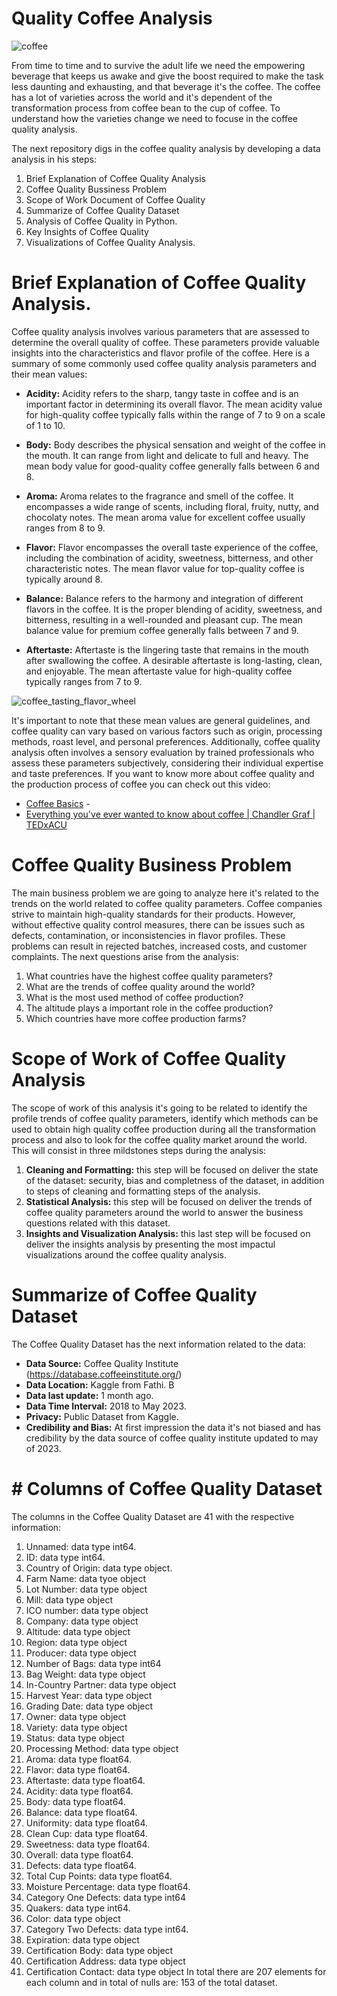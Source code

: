 # Quality Coffee Analysis  
![coffee](https://github.com/DBulnes97/Quality-Coffee-Analysis/assets/109225064/0b3c5639-eb74-4f1c-a28b-984db5e7b62e) 

From time to time and to survive the adult life we need the empowering beverage that keeps us awake and give the boost required to make the task less daunting and exhausting, and that beverage it's the coffee. The coffee has a lot of varieties across the world and it's dependent of the transformation process from coffee bean to the cup of coffee. To understand how the varieties change we need to focuse in the coffee quality analysis.

The next repository digs in the coffee quality analysis by developing a data analysis in his steps: 
1. Brief Explanation of Coffee Quality Analysis
2. Coffee Quality Bussiness Problem
3. Scope of Work Document of Coffee Quality
4. Summarize of Coffee Quality Dataset
5. Analysis of Coffee Quality in Python.
6. Key Insights of Coffee Quality
7. Visualizations of Coffee Quality Analysis.  

# Brief Explanation of Coffee Quality Analysis. 
Coffee quality analysis involves various parameters that are assessed to determine the overall quality of coffee. These parameters provide valuable insights into the characteristics and flavor profile of the coffee. Here is a summary of some commonly used coffee quality analysis parameters and their mean values:

* **Acidity:** Acidity refers to the sharp, tangy taste in coffee and is an important factor in determining its overall flavor. The mean acidity value for high-quality coffee typically falls within the range of 7 to 9 on a scale of 1 to 10.

* **Body:** Body describes the physical sensation and weight of the coffee in the mouth. It can range from light and delicate to full and heavy. The mean body value for good-quality coffee generally falls between 6 and 8.

* **Aroma:** Aroma relates to the fragrance and smell of the coffee. It encompasses a wide range of scents, including floral, fruity, nutty, and chocolaty notes. The mean aroma value for excellent coffee usually ranges from 8 to 9.

* **Flavor:** Flavor encompasses the overall taste experience of the coffee, including the combination of acidity, sweetness, bitterness, and other characteristic notes. The mean flavor value for top-quality coffee is typically around 8.

* **Balance:** Balance refers to the harmony and integration of different flavors in the coffee. It is the proper blending of acidity, sweetness, and bitterness, resulting in a well-rounded and pleasant cup. The mean balance value for premium coffee generally falls between 7 and 9.

* **Aftertaste:** Aftertaste is the lingering taste that remains in the mouth after swallowing the coffee. A desirable aftertaste is long-lasting, clean, and enjoyable. The mean aftertaste value for high-quality coffee typically ranges from 7 to 9.

![coffee_tasting_flavor_wheel](https://github.com/DBulnes97/Quality-Coffee-Analysis/assets/109225064/b8c3b1de-332a-4b0e-a279-3e0759c9adbb|widht=20)

It's important to note that these mean values are general guidelines, and coffee quality can vary based on various factors such as origin, processing methods, roast level, and personal preferences. Additionally, coffee quality analysis often involves a sensory evaluation by trained professionals who assess these parameters subjectively, considering their individual expertise and taste preferences. If you want to know more about coffee quality and the production process of coffee you can check out this video: 
* [Coffee Basics](https://www.youtube.com/watch?v=vFcS080VYQ0) -
* [Everything you've ever wanted to know about coffee | Chandler Graf | TEDxACU](https://www.youtube.com/watch?v=N8meCjVsJWI)

# Coffee Quality Business Problem
The main business problem we are going to analyze here it's related to the trends on the world related to coffee quality parameters. Coffee companies strive to maintain high-quality standards for their products. However, without effective quality control measures, there can be issues such as defects, contamination, or inconsistencies in flavor profiles. These problems can result in rejected batches, increased costs, and customer complaints. The next questions arise from the analysis: 
1. What countries have the highest coffee quality parameters?
2. What are the trends of coffee quality around the world?
3. What is the most used method of coffee production?
4. The altitude plays a important role in the coffee production?
5. Which countries have more coffee production farms? 

# Scope of Work of Coffee Quality Analysis
The scope of work of this analysis it's going to be related to identify the profile trends of coffee quality parameters, identify which methods can be used to obtain high quality coffee production during all the transformation process and also to look for the coffee quality market around the world. This will consist in three mildstones steps during the analysis: 
1. **Cleaning and Formatting:** this step will be focused on deliver the state of the dataset: security, bias and completness of the dataset, in addition to steps of cleaning and formatting steps of the analysis.
2. **Statistical Analysis:** this step will be focused on deliver the trends of coffee quality parameters around the world to answer the business questions related with this dataset. 
3. **Insights and Visualization Analysis:** this last step will be focused on deliver the insights analysis by presenting the most impactul visualizations around the coffee quality analysis. 

# Summarize of Coffee Quality Dataset
The Coffee Quality Dataset has the next information related to the data: 
* **Data Source:** Coffee Quality Institute (https://database.coffeeinstitute.org/)
* **Data Location:** Kaggle from Fathi. B
* **Data last update:** 1 month ago.
* **Data Time Interval:** 2018 to May 2023.
* **Privacy:** Public Dataset from Kaggle.
* **Credibility and Bias:** At first impression the data it's not biased and has credibility by the data source of coffee quality institute updated to may of 2023.

# # Columns of Coffee Quality Dataset 
The columns in the Coffee Quality Dataset are 41 with the respective information: 
1. Unnamed: data type int64.
2. ID: data type int64. 
3. Country of Origin: data type object.
4. Farm Name: data tyoe object
5. Lot Number: data type object
6. Mill: data type object
7. ICO number: data type object
8. Company: data type object
9. Altitude: data type object
10. Region: data type object
11. Producer: data type object
12. Number of Bags: data type int64
13. Bag Weight: data type object
14. In-Country Partner: data type object
15. Harvest Year: data type object
16. Grading Date: data type object
17. Owner: data type object
18. Variety: data type object
19. Status: data type object
20. Processing Method: data type object
21. Aroma: data type float64.
22. Flavor: data type float64.
23. Aftertaste: data type float64.
24. Acidity: data type float64.
25. Body: data type float64.
26. Balance: data type float64.
27. Uniformity: data type float64.
28. Clean Cup: data type float64.
29. Sweetness: data type float64.
30. Overall: data type float64.
31. Defects: data type float64.
32. Total Cup Points: data type float64.
33. Moisture Percentage: data type float64.
34. Category One Defects: data type int64
35. Quakers: data type int64.
36. Color: data type object
37. Category Two Defects: data type int64.
38. Expiration: data type object
39. Certification Body: data type object
40. Certification Address: data type object
41. Certification Contact: data type object
In total there are 207 elements for each column and in total of nulls are: 153 of the total dataset. 


